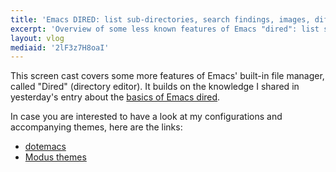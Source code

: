 ```yaml
---
title: 'Emacs DIRED: list sub-directories, search findings, images, diffs'
excerpt: 'Overview of some less known features of Emacs "dired": list subdirectories, list files matching search terms, show images, show diffs.'
layout: vlog
mediaid: '2lF3z7H8oaI'
---
```


This screen cast covers some more features of Emacs' built-in file
manager, called "Dired" (directory editor).  It builds on the
knowledge I shared in yesterday's entry about the [basics of Emacs
dired](https://protesilaos.com/codelog/2019-07-22-emacs-dired-basics/).

In case you are interested to have a look at my configurations and
accompanying themes, here are the links:

* [dotemacs](https://protesilaos.com/emacs/dotemacs)
* [Modus themes](https://gitlab.com/protesilaos/modus-themes)
